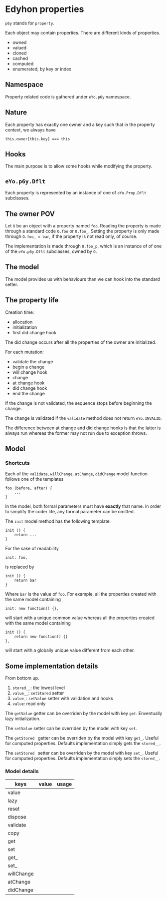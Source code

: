 # Edyhon properties

`p6y` stands for `property`.

Each object may contain properties.
There are different kinds of properties.

- owned
- valued
- cloned
- cached
- computed
- enumerated, by key or index
 
## Namespace

Property related code is gathered under `eYo.p6y` namespace.

## Nature

Each property has exactly one owner and a key such that in the property context, we always have
```
this.owner[this.key] === this
```

## Hooks
The main purpose is to allow some hooks while modifying the property.

## `eYo.p6y.Dflt`

Each property is represented by an instance of one of `eYo.Prop.Dflt` subclasses.
 
## The owner POV

Let `O` be an object with a property named `foo`.
Reading the property is made through a standard code `O.foo` or `O.foo_`. Setting the property is only made through `O.foo_ = bar`, if the property is not read only, of course.

The implementation is made through `O.foo_p`, which is an instance of of one of the `eYo.p6y.Dflt` subclasses, owned by `O`.

## The model

The model provides us with behaviours than we can hook into the standard setter.

## The property life

Creation time:

- allocation
- initialization
- first did change hook

The did change occurs after all the properties of the owner are initialized.

For each mutation:

- validate the change
- begin a change
- will change hook
- change
- at change hook
- did change hook
- end the change

If the change is not validated, the sequence stops before beginning the change.

The change is validated if the `validate` method does not return `eYo.INVALID`.

The difference between at change and did change hooks is that the latter is always run whereas the former may not run due to exception throws.


## Model

### Shortcuts

Each of the `validate`, `willChange`, `atChange`, `didChange` model function follows one of the templates

```
foo (before, after) {
	...
}
```
In the model, both formal parameters must have **exactly** that name.
In order to simplify the coder life, any formal parameter can be omitted.

The `init` model method has the following template:

```
init () {
	return ...
}
```
For the sake of readability

```
init: foo,
```
is replaced by
```
init () {
	return bar
}
```
Where `bar` is the value of `foo`.
For example, all the properties created with the same model containing

```
init: new function() {},
```
will start with a unique common value whereas all the properties created with the same model containing

```
init () {
	return new function() {}
},
```
will start with a globally unique value different from each other.

## Some implementation details

From bottom up.

1. `stored__`: the lowest level
2. `value__`: `setStored` setter
3. `value_`: `setValue` setter with validation and hooks
4. `value`: read only

The `getValue` getter can be overriden by the model with key `get`. Enventually lazy initialization.

The `setValue` setter can be overriden by the model with key `set`.

The `getStored ` getter can be overriden by the model with key `get_`. Useful for computed properties. Defaults implementation simply gets the `stored__`.

The `setStored ` setter can be overriden by the model with key `set_`. Useful for computed properties. Defaults implementation simply sets the `stored__`.

### Model details

| keys | value | usage |
|---|---|---|
| value | | |
| lazy | | |
| reset | | |
| dispose | | |
| validate | | |
| copy | | |
| get | | |
| set | | |
| get_ | | |
| set_ | | |
| willChange | | |
| atChange | | |
| didChange | | |
